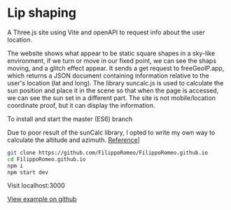 # Lip shaping

A Three.js site using Vite and openAPI to request info about the user location.

The website shows what appear to be static square shapes in a sky-like environment, if we turn or move in our fixed point, we can see the shaps moving, and a glitch effect appear. It sends a get request to freeGeoIP.app, which returns a JSON document containing information relative to the user's location (lat and long). The library suncalc.js is used to calculate the sun position and place it in the scene so that when the page is accessed, we can see the sun set in a different part. The site is not mobile/location coordinate proof, but it can display the information.

To install and start the master (ES6) branch

Due to poor result of the sunCalc library, I opted to write my own way to calculate the altitude and azimuth. [Reference](https://stackoverflow.com/questions/8708048/position-of-the-sun-given-time-of-day-latitude-and-longitude)]

```bash
git clone https://github.com/FilippoRomeo/FilippoRomeo.github.io
cd FilippoRomeo.github.io
npm i
npm start dev
```

Visit localhost:3000

[View example on github](https://filipporomeo.github.io/)